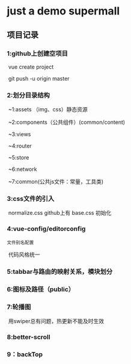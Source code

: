 # just a demo supermall

## 项目记录

### 1:github上创建空项目

​	vue create project

​	git push -u origin master

### 2:划分目录结构

​	~1:assets （img、css）静态资源

​	~2:components（公共组件）(common/content)

​	~3:views

​	~4:router

​	~5:store

​	~6:network

​	~7:common(公共js文件：常量，工具类)

### 3:css文件的引入
​	normalize.css github上有
 	base.css 初始化

### 4:vue-config/editorconfig
 	文件别名配置

​	代码风格统一

### 5:tabbar与路由的映射关系，模块划分

### 6:图标及路径（public）

### 7:轮播图

​	用swiper总有问题，热更新不能及时生效

### 8:better-scroll

### 9：backTop



